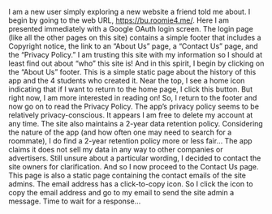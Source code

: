 I am a new user simply exploring a new website a friend told me about. I begin by going to the web URL, https://bu.roomie4.me/. Here I am presented immediately with a Google OAuth login screen. The login page (like all the other pages on this site) contains a simple footer that includes a Copyright notice, the link to an “About Us” page, a “Contact Us” page, and the “Privacy Policy.” 
I am trusting this site with my information so I should at least find out about “who” this site is! And in this spirit, I begin by clicking on the “About Us” footer. This is a simple static page about the history of this app and the 4 students who created it. Near the top, I see a home icon indicating that if I want to return to the home page, I click this button. But right now, I am more interested in reading on!
So, I return to the footer and now go on to read the Privacy Policy. The app’s privacy policy seems to be relatively privacy-conscious. It appears I am free to delete my account at any time. The site also maintains a 2-year data retention policy. Considering the nature of the app (and how often one may need to search for a roommate), I do find a 2-year retention policy more or less fair… The app claims it does not sell my data in any way to other companies or advertisers. Still unsure about a particular wording, I decided to contact the site owners for clarification.
And so I now proceed to the Contact Us page. This page is also a static page containing the contact emails of the site admins. The email address has a click-to-copy icon. So I click the icon to copy the email address and go to my email to send the site admin a message. Time to wait for a response…
